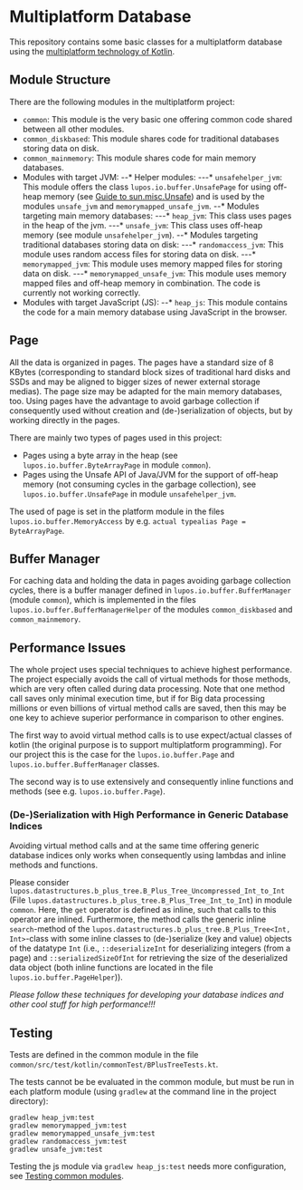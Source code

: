 # Multiplatform Database

This repository contains some basic classes for a multiplatform database using the [multiplatform technology of Kotlin](https://kotlinlang.org/docs/reference/multiplatform.html).

## Module Structure

There are the following modules in the multiplatform project:

- `common`: This module is the very basic one offering common code shared between all other modules.
- `common_diskbased`: This module shares code for traditional databases storing data on disk.
- `common_mainmemory`: This module shares code for main memory databases.
- Modules with target JVM:
--* Helper modules:
---* `unsafehelper_jvm`: This module offers the class `lupos.io.buffer.UnsafePage` for using off-heap memory (see [Guide to sun.misc.Unsafe](https://www.baeldung.com/java-unsafe)) and is used by the modules `unsafe_jvm` and `memorymapped_unsafe_jvm`.
--* Modules targeting main memory databases:
---* `heap_jvm`: This class uses pages in the heap of the jvm.
---* `unsafe_jvm`: This class uses off-heap memory (see module `unsafehelper_jvm`).
--* Modules targeting traditional databases storing data on disk:
---* `randomaccess_jvm`: This module uses random access files for storing data on disk.
---* `memorymapped_jvm`: This module uses memory mapped files for storing data on disk.
---* `memorymapped_unsafe_jvm`: This module uses memory mapped files and off-heap memory in combination. The code is currently not working correctly.
- Modules with target JavaScript (JS): 
--* `heap_js`: This module contains the code for a main memory database using JavaScript in the browser.

## Page

All the data is organized in pages. The pages have a standard size of 8 KBytes (corresponding to standard block sizes of traditional hard disks and SSDs and may be aligned to bigger sizes of newer external storage medias). The page size may be adapted for the main memory databases, too. Using pages have the advantage to avoid garbage collection if consequently used without creation and (de-)serialization of objects, but by working directly in the pages.

There are mainly two types of pages used in this project:
- Pages using a byte array in the heap (see `lupos.io.buffer.ByteArrayPage` in module `common`).
- Pages using the Unsafe API of Java/JVM for the support of off-heap memory (not consuming cycles in the garbage collection), see `lupos.io.buffer.UnsafePage` in module `unsafehelper_jvm`.

The used of page is set in the platform module in the files `lupos.io.buffer.MemoryAccess` by e.g. `actual typealias Page = ByteArrayPage`.

## Buffer Manager

For caching data and holding the data in pages avoiding garbage collection cycles, there is a buffer manager defined in `lupos.io.buffer.BufferManager` (module `common`), which is implemented in the files `lupos.io.buffer.BufferManagerHelper` of the modules `common_diskbased` and `common_mainmemory`.

## Performance Issues

The whole project uses special techniques to achieve highest performance. The project especially avoids the call of virtual methods for those methods, which are very often called during data processing. Note that one method call saves only minimal execution time, but if for Big data processing millions or even billions of virtual method calls are saved, then this may be one key to achieve superior performance in comparison to other engines.

The first way to avoid virtual method calls is to use expect/actual classes of kotlin (the original purpose is to support multiplatform programming). For our project this is the case for the `lupos.io.buffer.Page` and `lupos.io.buffer.BufferManager` classes. 

The second way is to use extensively and consequently inline functions and methods (see e.g. `lupos.io.buffer.Page`). 

### (De-)Serialization with High Performance in Generic Database Indices

Avoiding virtual method calls and at the same time offering generic database indices only works when consequently using lambdas and inline methods and functions.

Please consider `lupos.datastructures.b_plus_tree.B_Plus_Tree_Uncompressed_Int_to_Int` (File `lupos.datastructures.b_plus_tree.B_Plus_Tree_Int_to_Int`) in module `common`. Here, the `get` operator is defined as inline, such that calls to this operator are inlined. Furthermore, the method calls the generic inline `search`-method of the `lupos.datastructures.b_plus_tree.B_Plus_Tree<Int, Int>`-class with some inline classes to (de-)serialize (key and value) objects of the datatype `Int` (i.e., `::deserializeInt` for deserializing integers (from a page) and `::serializedSizeOfInt` for retrieving the size of the deserialized data object (both inline functions are located in the file `lupos.io.buffer.PageHelper`)).

*Please follow these techniques for developing your database indices and other cool stuff for high performance!!!* 

## Testing

Tests are defined in the common module in the file `common/src/test/kotlin/commonTest/BPlusTreeTests.kt`.

The tests cannot be be evaluated in the common module, but must be run in each platform module (using `gradlew` at the command line in the project directory):

```
gradlew heap_jvm:test
gradlew memorymapped_jvm:test
gradlew memorymapped_unsafe_jvm:test
gradlew randomaccess_jvm:test
gradlew unsafe_jvm:test
```

Testing the js module via `gradlew heap_js:test` needs more configuration, see [Testing common modules](https://blog.kotlin-academy.com/testing-common-modules-66b39d641617).